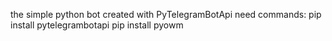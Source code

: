 the simple python bot 
created with PyTelegramBotApi
need commands:
pip install pytelegrambotapi
pip install pyowm

